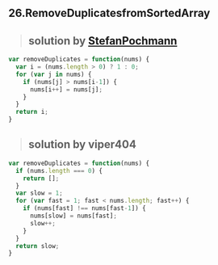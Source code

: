 ## 26.RemoveDuplicatesfromSortedArray
> ## solution by [StefanPochmann](https://discuss.leetcode.com/topic/17252/5-lines-c-java-nicer-loops)

```javascript
var removeDuplicates = function(nums) {
  var i = (nums.length > 0) ? 1 : 0;
  for (var j in nums) {
    if (nums[j] > nums[i-1]) {
      nums[i++] = nums[j];
    }
  }
  return i;
}
```
> ## solution by viper404

```javascript
var removeDuplicates = function(nums) {
  if (nums.length === 0) {
    return [];
  }
  var slow = 1;
  for (var fast = 1; fast < nums.length; fast++) {
    if (nums[fast] !== nums[fast-1]) {
      nums[slow] = nums[fast];
      slow++;
    }
  }
  return slow;
}
```
